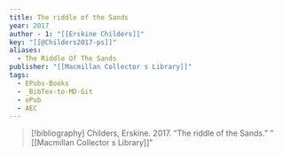 ```yaml
---
title: The riddle of the Sands
year: 2017
author - 1: "[[Erskine Childers]]"
key: "[[@Childers2017-ps]]"
aliases:
  - The Riddle Of The Sands
publisher: "[[Macmillan Collector s Library]]"
tags:
  - EPubs-Books
  - _BibTex-to-MD-Git
  - ePub
  - AEC
---
```


> [!bibliography]
> Childers, Erskine. 2017. “The riddle of the Sands.” "[[Macmillan Collector s Library]]"